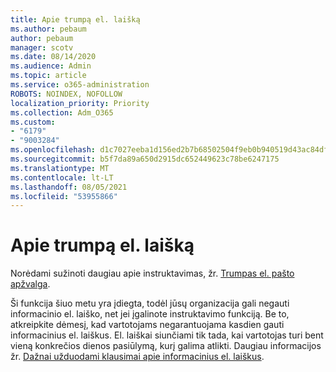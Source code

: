 ```yaml
---
title: Apie trumpą el. laišką
ms.author: pebaum
author: pebaum
manager: scotv
ms.date: 08/14/2020
ms.audience: Admin
ms.topic: article
ms.service: o365-administration
ROBOTS: NOINDEX, NOFOLLOW
localization_priority: Priority
ms.collection: Adm_O365
ms.custom:
- "6179"
- "9003284"
ms.openlocfilehash: d1c7027eeba1d156ed2b7b68502504f9eb0b940519d43ac84df1c94435260101
ms.sourcegitcommit: b5f7da89a650d2915dc652449623c78be6247175
ms.translationtype: MT
ms.contentlocale: lt-LT
ms.lasthandoff: 08/05/2021
ms.locfileid: "53955866"
---
```

# <a name="about-briefing-email"></a>Apie trumpą el. laišką

Norėdami sužinoti daugiau apie instruktavimas, žr. [Trumpas el. pašto apžvalga](https://docs.microsoft.com/briefing/be-overview).  

Ši funkcija šiuo metu yra įdiegta, todėl jūsų organizacija gali negauti informacinio el. laiško, net jei įgalinote instruktavimo funkciją. Be to, atkreipkite dėmesį, kad vartotojams negarantuojama kasdien gauti informacinius el. laiškus. El. laiškai siunčiami tik tada, kai vartotojas turi bent vieną konkrečios dienos pasiūlymą, kurį galima atlikti. Daugiau informacijos žr. [Dažnai užduodami klausimai apie informacinius el. laiškus](https://docs.microsoft.com/briefing/be-faqs).